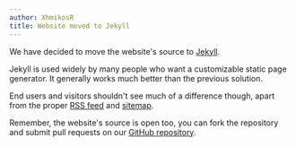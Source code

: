 ```yaml
---
author: XhmikosR
title: Website moved to Jekyll
---
```


We have decided to move the website's source to [Jekyll](https://jekyllrb.com/).

Jekyll is used widely by many people who want a customizable static page generator.
It generally works much better than the previous solution.

End users and visitors shouldn't see much of a difference though,
apart from the proper [RSS feed](/rss.xml) and [sitemap](/sitemap.xml).

Remember, the website's source is open too, you can fork the repository
and submit pull requests on our [GitHub repository](https://github.com/mpc-hc/mpc-hc.org).

